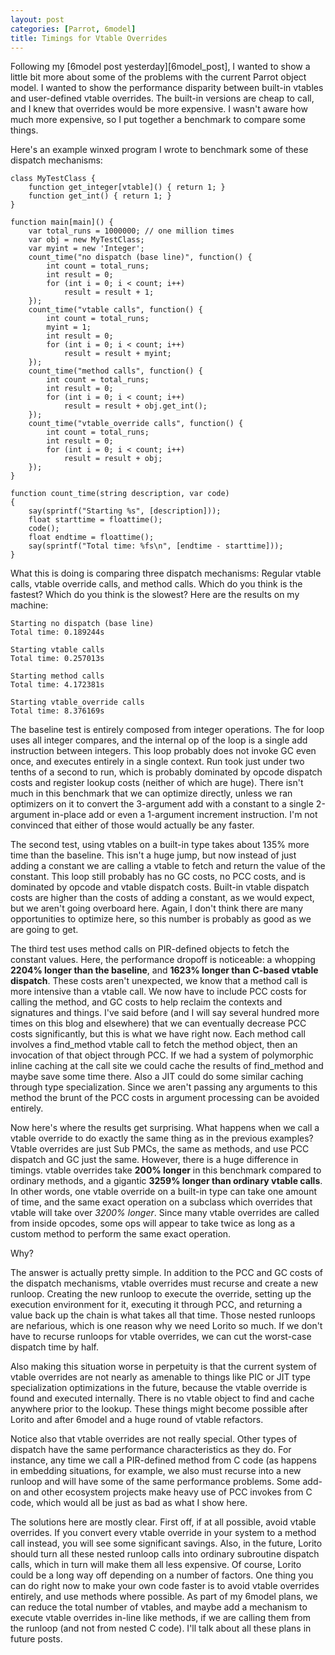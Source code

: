 ```yaml
---
layout: post
categories: [Parrot, 6model]
title: Timings for Vtable Overrides
---
```


Following my [6model post yesterday][6model_post], I wanted to show a little
bit more about some of the problems with the current Parrot object model. I
wanted to show the performance disparity between built-in vtables and
user-defined vtable overrides. The built-in versions are cheap to call, and I
knew that overrides would be more expensive. I wasn't aware how much more
expensive, so I put together a benchmark to compare some things.

Here's an example winxed program I wrote to benchmark some of these dispatch
mechanisms:

    class MyTestClass {
        function get_integer[vtable]() { return 1; }
        function get_int() { return 1; }
    }

    function main[main]() {
        var total_runs = 1000000; // one million times
        var obj = new MyTestClass;
        var myint = new 'Integer';
        count_time("no dispatch (base line)", function() {
            int count = total_runs;
            int result = 0;
            for (int i = 0; i < count; i++)
                result = result + 1;
        });
        count_time("vtable calls", function() {
            int count = total_runs;
            myint = 1;
            int result = 0;
            for (int i = 0; i < count; i++)
                result = result + myint;
        });
        count_time("method calls", function() {
            int count = total_runs;
            int result = 0;
            for (int i = 0; i < count; i++)
                result = result + obj.get_int();
        });
        count_time("vtable_override calls", function() {
            int count = total_runs;
            int result = 0;
            for (int i = 0; i < count; i++)
                result = result + obj;
        });
    }

    function count_time(string description, var code)
    {
        say(sprintf("Starting %s", [description]));
        float starttime = floattime();
        code();
        float endtime = floattime();
        say(sprintf("Total time: %fs\n", [endtime - starttime]));
    }

What this is doing is comparing three dispatch mechanisms: Regular vtable
calls, vtable override calls, and method calls. Which do you think is the
fastest? Which do you think is the slowest? Here are the results on my
machine:

    Starting no dispatch (base line)
    Total time: 0.189244s

    Starting vtable calls
    Total time: 0.257013s

    Starting method calls
    Total time: 4.172381s

    Starting vtable_override calls
    Total time: 8.376169s

The baseline test is entirely composed from integer operations. The for loop
uses all integer compares, and the internal op of the loop is a single add
instruction between integers. This loop probably does not invoke GC even once,
and executes entirely in a single context. Run took just under two tenths of
a second to run, which is probably dominated by opcode dispatch costs and
register lookup costs (neither of which are huge). There isn't much in this
benchmark that we can optimize directly, unless we ran optimizers on it to
convert the 3-argument add with a constant to a single 2-argument in-place
add or even a 1-argument increment instruction. I'm not convinced that either
of those would actually be any faster.

The second test, using vtables on a built-in type takes about 135% more time
than the baseline. This isn't a huge jump, but now instead of just adding
a constant we are calling a vtable to fetch and return the value of the
constant. This loop still probably has no GC costs, no PCC costs, and is
dominated by opcode and vtable dispatch costs. Built-in vtable dispatch costs
are higher than the costs of adding a constant, as we would expect, but we
aren't going overboard here. Again, I don't think there are many opportunities
to optimize here, so this number is probably as good as we are going to get.

The third test uses method calls on PIR-defined objects to fetch the constant
values. Here, the performance dropoff is noticeable: a whopping **2204% longer
than the baseline**, and **1623% longer than C-based vtable dispatch**. These
costs aren't unexpected, we know that a method call is more intensive than a
vtable call. We now have to include PCC costs for calling the method, and GC
costs to help reclaim the contexts and signatures and things. I've said before
(and I will say several hundred more times on this blog and elsewhere) that we
can eventually decrease PCC costs significantly, but this is what we have
right now. Each method call involves a find_method vtable call to fetch the
method object, then an invocation of that object through PCC. If we had a
system of polymorphic inline caching at the call site we could cache the
results of find_method and maybe save some time there. Also a JIT could do
some similar caching through type specialization. Since we aren't passing
any arguments to this method the brunt of the PCC costs in argument processing
can be avoided entirely.

Now here's where the results get surprising. What happens when we call a
vtable override to do exactly the same thing as in the previous examples?
Vtable overrides are just Sub PMCs, the same as methods, and use PCC dispatch
and GC just the same. However, there is a huge difference in timings. vtable
overrides take **200% longer** in this benchmark compared to ordinary methods,
and a gigantic **3259% longer than ordinary vtable calls**. In other words,
one vtable override on a built-in type can take one amount of time, and the
same exact operation on a subclass which overrides that vtable will take over
*3200% longer*. Since many vtable overrides are called from inside opcodes,
some ops will appear to take twice as long as a custom method to perform the
same exact operation.

Why?

The answer is actually pretty simple. In addition to the PCC and GC costs of
the dispatch mechanisms, vtable overrides must recurse and create a new
runloop. Creating the new runloop to execute the override, setting up the
execution environment for it, executing it through PCC, and returning a value
back up the chain is what takes all that time. Those nested runloops are
nefarious, which is one reason why we need Lorito so much. If we don't have
to recurse runloops for vtable overrides, we can cut the worst-case dispatch
time by half.

Also making this situation worse in perpetuity is that the current system of
vtable overrides are not nearly as amenable to things like PIC or JIT type
specialization optimizations in the future, because the vtable override is
found and executed internally. There is no vtable object to find and cache
anywhere prior to the lookup. These things might become possible after Lorito
and after 6model and a huge round of vtable refactors.

Notice also that vtable overrides are not really special. Other types of
dispatch have the same performance characteristics as they do. For instance,
any time we call a PIR-defined method from C code (as happens in embedding
situations, for example, we also must recurse into a new runloop and will
have some of the same performance problems. Some add-on and other ecosystem
projects make heavy use of PCC invokes from C code, which would all be just
as bad as what I show here.

The solutions here are mostly clear. First off, if at all possible, avoid
vtable overrides. If you convert every vtable override in your system to a
method call instead, you will see some significant savings. Also, in the
future, Lorito should turn all these nested runloop calls into ordinary
subroutine dispatch calls, which in turn will make them all less expensive.
Of course, Lorito could be a long way off depending on a number of factors.
One thing you can do right now to make your own code faster is to avoid vtable
overrides entirely, and use methods where possible. As part of my 6model
plans, we can reduce the total number of vtables, and maybe add a mechanism
to execute vtable overrides in-line like methods, if we are calling them from
the runloop (and not from nested C code). I'll talk about all these plans in
future posts.


